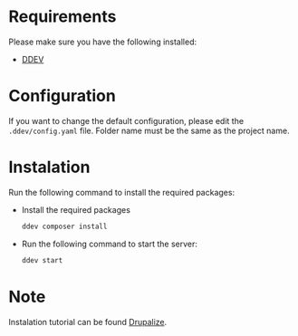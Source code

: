 # Requirements
Please make sure you have the following installed:
- [DDEV](https://ddev.readthedocs.io/en/stable/)

# Configuration
If you want to change the default configuration, please edit the `.ddev/config.yaml` file. Folder name must be the same as the project name.

# Instalation
Run the following command to install the required packages:
- Install the required packages
  ```bash
  ddev composer install
  ```
- Run the following command to start the server:
  ```bash
  ddev start
  ```

# Note
Instalation tutorial can be found [Drupalize](https://drupalize.me/tutorial/install-drupal-locally-ddev).
